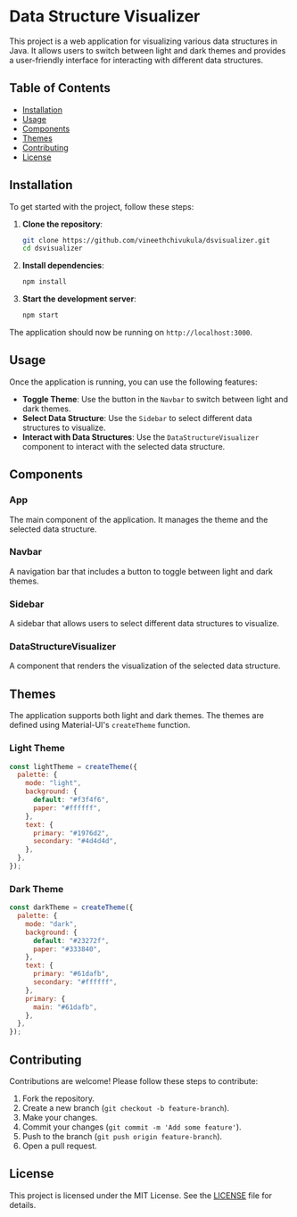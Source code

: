 # Data Structure Visualizer

This project is a web application for visualizing various data structures in Java. It allows users to switch between light and dark themes and provides a user-friendly interface for interacting with different data structures.

## Table of Contents

- [Installation](#installation)
- [Usage](#usage)
- [Components](#components)
- [Themes](#themes)
- [Contributing](#contributing)
- [License](#license)

## Installation

To get started with the project, follow these steps:

1. **Clone the repository**:

   ```bash
   git clone https://github.com/vineethchivukula/dsvisualizer.git
   cd dsvisualizer
   ```

2. **Install dependencies**:

   ```bash
   npm install
   ```

3. **Start the development server**:
   ```bash
   npm start
   ```

The application should now be running on `http://localhost:3000`.

## Usage

Once the application is running, you can use the following features:

- **Toggle Theme**: Use the button in the `Navbar` to switch between light and dark themes.
- **Select Data Structure**: Use the `Sidebar` to select different data structures to visualize.
- **Interact with Data Structures**: Use the `DataStructureVisualizer` component to interact with the selected data structure.

## Components

### App

The main component of the application. It manages the theme and the selected data structure.

### Navbar

A navigation bar that includes a button to toggle between light and dark themes.

### Sidebar

A sidebar that allows users to select different data structures to visualize.

### DataStructureVisualizer

A component that renders the visualization of the selected data structure.

## Themes

The application supports both light and dark themes. The themes are defined using Material-UI's `createTheme` function.

### Light Theme

```javascript
const lightTheme = createTheme({
  palette: {
    mode: "light",
    background: {
      default: "#f3f4f6",
      paper: "#ffffff",
    },
    text: {
      primary: "#1976d2",
      secondary: "#4d4d4d",
    },
  },
});
```

### Dark Theme

```javascript
const darkTheme = createTheme({
  palette: {
    mode: "dark",
    background: {
      default: "#23272f",
      paper: "#333840",
    },
    text: {
      primary: "#61dafb",
      secondary: "#ffffff",
    },
    primary: {
      main: "#61dafb",
    },
  },
});
```

## Contributing

Contributions are welcome! Please follow these steps to contribute:

1. Fork the repository.
2. Create a new branch (`git checkout -b feature-branch`).
3. Make your changes.
4. Commit your changes (`git commit -m 'Add some feature'`).
5. Push to the branch (`git push origin feature-branch`).
6. Open a pull request.

## License

This project is licensed under the MIT License. See the [LICENSE](LICENSE) file for details.
